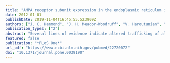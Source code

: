 ```yaml
---
title: "AMPA receptor subunit expression in the endoplasmic reticulum in frontal cortex of elderly patients with schizophrenia"
date: 2012-01-01
publishDate: 2019-11-04T16:45:55.523909Z
authors: ["J. C. Hammond", "J. H. Meador-Woodruff", "V. Haroutunian", "R. E. McCullumsmith"]
publication_types: ["2"]
abstract: "Several lines of evidence indicate altered trafficking of alpha-amino-3-hydroxyl-5-methyl-4-isoxazole-propionate (AMPA) receptors in schizophrenia. Previous reports have shown potential changes in the trafficking of AMPA receptors based on subunit expression of endosomes, subcellular organelles located near post-synaptic sites. We hypothesized that alterations in AMPA receptor trafficking through the endoplasmic reticulum (ER) may also be altered in schizophrenia. Accordingly, we developed a technique to isolate and measure content of the ER from postmortem brain tissue. We used Western blot and electron microscopy to show that we isolated an ER enriched fraction. We found no changes in the expression of the AMPA receptor subunits, GluR1-4, in the ER from the dorsolateral prefrontal cortex in schizophrenia. These data suggest that AMPA receptor trafficking through the ER is largely intact in schizophrenia."
featured: false
publication: "*PLoS One*"
url_pdf: "https://www.ncbi.nlm.nih.gov/pubmed/22720072"
doi: "10.1371/journal.pone.0039190"
---
```


